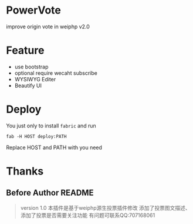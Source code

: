 # PowerVote

improve origin vote in weiphp v2.0

# Feature

* use bootstrap
* optional require wecaht subscribe
* WYSIWYG Editer
* Beautify UI

# Deploy

You just only to install `fabric` and run 
```
fab -H HOST deploy:PATH
```

Replace HOST and PATH with you need

# Thanks

## Before Author README

> version 1.0
> 本插件是基于weiphp源生投票插件修改
> 添加了投票图文描述、添加了投票是否需要关注功能
> 有问题可联系QQ:707168061
